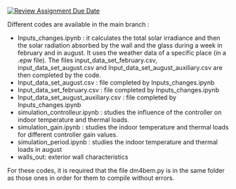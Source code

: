 [![Review Assignment Due Date](https://classroom.github.com/assets/deadline-readme-button-24ddc0f5d75046c5622901739e7c5dd533143b0c8e959d652212380cedb1ea36.svg)](https://classroom.github.com/a/hi8wcycZ)

Different codes are available in the main branch :
- Inputs_changes.ipynb : it calculates the total solar irradiance and then the solar radiation absorbed by the wall and the glass during a week in february and in august. It uses the weather data of a specific place (in a .epw file). The files input_data_set_february.csv, input_data_set_august.csv and Input_data_set_august_auxiliary.csv are then completed by the code.
- Input_data_set_august.csv : file completed by Inputs_changes.ipynb
- Input_data_set_february.csv : file completed by Inputs_changes.ipynb
- Input_data_set_august_auxiliary.csv : file completed by Inputs_changes.ipynb
- simulation_controlleur.ipynb : studies the influence of the controller on indoor temperature and thermal loads.
- simulation_gain.ipynb : studies the indoor temperature and thermal loads for different controller gain values.
- simulation_period.ipynb : studies the indoor temperature and thermal loads in august
- walls_out: exterior wall characteristics 

For these codes, it is required that the file dm4bem.py is in the same folder as those ones in order for them to compile without errors.
